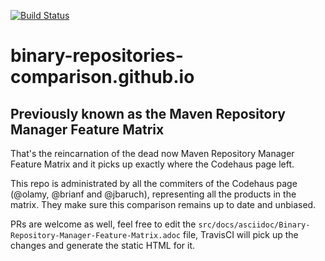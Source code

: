 [![Build Status](https://travis-ci.org/binary-repositories-comparison/binary-repositories-comparison.github.io.svg?branch=master)](https://travis-ci.org/binary-repositories-comparison/binary-repositories-comparison.github.io)

# binary-repositories-comparison.github.io

## Previously known as the Maven Repository Manager Feature Matrix

That's the reincarnation of the dead now Maven Repository Manager Feature Matrix and it picks up exactly where the Codehaus page left.

This repo is administrated by all the commiters of the Codehaus page (@olamy, @brianf and @jbaruch), representing all the products in the matrix. They make sure this comparison remains up to date and unbiased.

PRs are welcome as well, feel free to edit the `src/docs/asciidoc/Binary-Repository-Manager-Feature-Matrix.adoc` file, TravisCI will pick up the changes and generate the static HTML for it.
